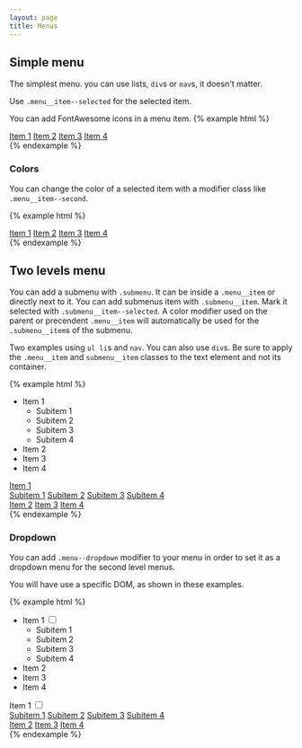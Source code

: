 ```yaml
---
layout: page
title: Menus
---
```


## Simple menu

The simplest menu. you can use lists, `div`s or `nav`s, it doesn't matter.

Use `.menu__item--selected` for the selected item.

You can add FontAwesome icons in a menu item.
{% example html %}
<div class="menu">
  <a href="#" class="menu__item">Item 1</a>
  <a href="#" class="menu__item">Item 2</a>
  <a href="#" class="menu__item menu__item--selected">Item 3</a>
  <a href="#" class="menu__item">Item 4</a>
</div>
{% endexample %}

### Colors

You can change the color of a selected item with a modifier class like `.menu__item--second`.

{% example html %}
<div class="menu bg-grey">
  <a href="#" class="menu__item menu__item--selected menu__item--second"><i class="fa fa-shopping-cart"></i>Item 1</a>
  <a href="#" class="menu__item"><i class="fa fa-shopping-cart"></i>Item 2</a>
  <a href="#" class="menu__item menu__item--selected menu__item--white"><i class="fa fa-shopping-cart"></i>Item 3</a>
  <a href="#" class="menu__item"><i class="fa fa-shopping-cart"></i>Item 4</a>
</div>
{% endexample %}

## Two levels menu

You can add a submenu with `.submenu`. It can be inside a `.menu__item` or directly next to it.
You can add submenus item with `.submenu__item`. Mark it selected with `.submenu__item--selected`.
A color modifier used on the parent or precendent `.menu__item` will automatically be used for the `.submenu__item`s of the submenu.

Two examples using `ul li`s and `nav`. You can also use `div`s. Be sure to apply the `.menu__item` and `submenu__item` classes to the text element and not its container.

{% example html %}
<ul class="menu">
  <li class="menu__item menu__item--selected menu__item--third">Item 1
    <ul class="submenu">
      <li class="submenu__item">Subitem 1</li>
      <li class="submenu__item">Subitem 2</li>
      <li class="submenu__item submenu__item--selected">Subitem 3</li>
      <li class="submenu__item">Subitem 4</li>
    </ul> 
  </li>
  <li class="menu__item">Item 2</li>
  <li class="menu__item">Item 3</li>
  <li class="menu__item">Item 4</li>
</ul>
<nav class="menu">
  <a href="#" class="menu__item menu__item--selected menu__item--fourth">Item 1</a>
    <nav class="submenu">
      <a href="#" class="submenu__item">Subitem 1</a>
      <a href="#" class="submenu__item">Subitem 2</a>
      <a href="#" class="submenu__item submenu__item--selected">Subitem 3</a>
      <a href="#" class="submenu__item">Subitem 4</a>
    </nav>
  <a href="#" class="menu__item">Item 2</a>
  <a href="#" class="menu__item">Item 3</a>
  <a href="#" class="menu__item">Item 4</a>
</nav>
{% endexample %}

### Dropdown

You can add `.menu--dropdown` modifier to your menu in order to set it as a dropdown menu for the second level menus.

You will have use a specific DOM, as shown in these examples.

{% example html %}
<ul class="menu menu--dropdown">
  <li>
    <label for="item1" class="menu__item menu__item--selected menu__item--second">Item 1</label>
    <input type="checkbox" id="item1"/>
    <ul class="submenu">
      <li class="submenu__item">Subitem 1</li>
      <li class="submenu__item">Subitem 2</li>
      <li class="submenu__item submenu__item--selected">Subitem 3</li>
      <li class="submenu__item">Subitem 4</li>
    </ul> 
  </li>
  <li class="menu__item">Item 2</li>
  <li class="menu__item">Item 3</li>
  <li class="menu__item">Item 4</li>
</ul>
<nav class="menu menu--dropdown">
  <label for="item2" class="menu__item menu__item--selected menu__item--third">Item 1</label>
  <input type="checkbox" id="item2"/>
    <nav class="submenu">
      <a href="#" class="submenu__item">Subitem 1</a>
      <a href="#" class="submenu__item">Subitem 2</a>
      <a href="#" class="submenu__item submenu__item--selected">Subitem 3</a>
      <a href="#" class="submenu__item">Subitem 4</a>
    </nav>
  <a href="#" class="menu__item">Item 2</a>
  <a href="#" class="menu__item">Item 3</a>
  <a href="#" class="menu__item">Item 4</a>
</nav>
{% endexample %}

